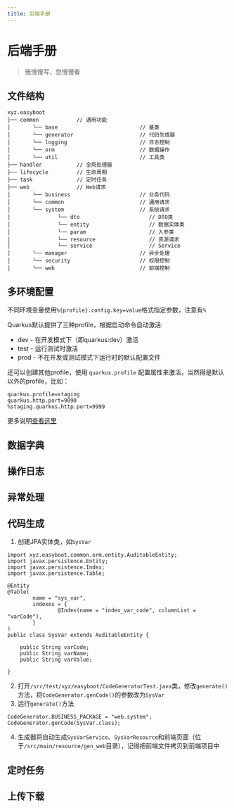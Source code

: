```yaml
---
title: 后端手册
---
```


# 后端手册

> 我慢慢写，您慢慢看

## 文件结构

```
xyz.easyboot     
├── common            // 通用功能
│       └── base                          // 基类
│       └── generator                     // 代码生成器
│       └── logging                       // 日志控制
│       └── orm                           // 数据操作
│       └── util                          // 工具类
├── handler           // 全局处理器
├── lifecycle         // 生命周期
├── task              // 定时任务
├── web               // Web请求
│       └── business                      // 业务代码
│       └── common                        // 通用请求
│       └── system                        // 系统请求
│               └── dto                      // DTO类
│               └── entity                   // 数据实体类
│               └── param                    // 入参类
│               └── resource                 // 资源请求
│               └── service                  // Service
│       └── manager                       // 异步处理
│       └── security                      // 权限控制
│       └── web                           // 前端控制
```

## 多环境配置

不同环境变量使用`%{profile}.config.key=value`格式指定参数，注意有`%`

Quarkus默认提供了三种profile，根据启动命令自动激活:
- dev - 在开发模式下（即quarkus:dev）激活
- test - 运行测试时激活
- prod - 不在开发或测试模式下运行时的默认配置文件

还可以创建其他profile，使用 `quarkus.profile` 配置属性来激活，当然得是默认以外的profile，比如：
```
quarkus.profile=staging
quarkus.http.port=9090
%staging.quarkus.http.port=9999
```

更多说明[查看这里](https://quarkus.io/guides/config-reference)

## 数据字典

## 操作日志

## 异常处理

## 代码生成

1. 创建JPA实体类，如`SysVar`

```
import xyz.easyboot.common.orm.entity.AuditableEntity;
import javax.persistence.Entity;
import javax.persistence.Index;
import javax.persistence.Table;

@Entity
@Table(
        name = "sys_var",
        indexes = {
                @Index(name = "index_var_code", columnList = "varCode"),
        }
)
public class SysVar extends AuditableEntity {
    
    public String varCode;
    public String varName;
    public String varValue;
    
}
```

2. 打开`/src/test/xyz/easyboot/CodeGeneratorTest.java`类，修改`generate()`方法，将`CodeGenerator.genCode()`的参数改为`SysVar`
3. 运行`generate()`方法

```
CodeGenerator.BUSINESS_PACKAGE = "web.system";
CodeGenerator.genCode(SysVar.class);
```

4. 生成器将自动生成`SysVarService`、`SysVarResource`和前端页面（位于`/src/main/resource/gen_web`目录），记得把前端文件拷贝到前端项目中

## 定时任务

## 上传下载